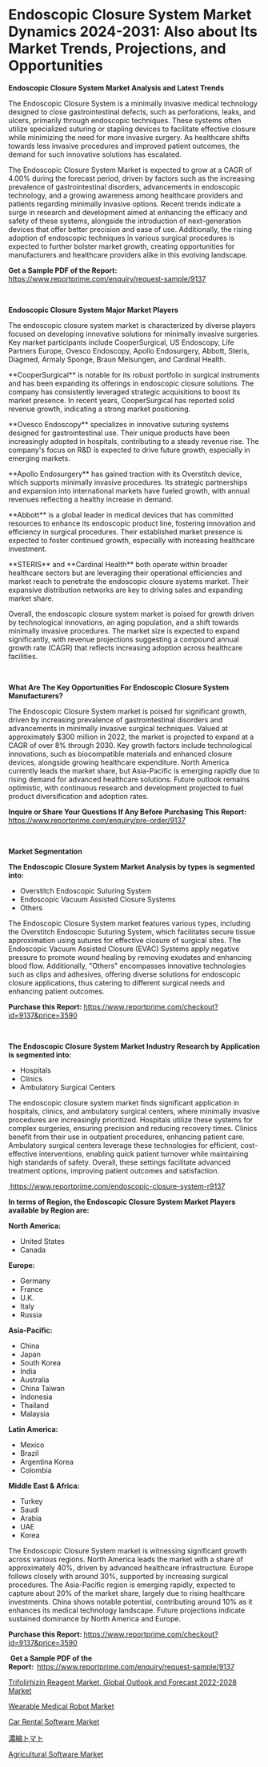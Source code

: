 <p><h1>Endoscopic Closure System Market Dynamics 2024-2031: Also about Its Market Trends, Projections, and Opportunities</h1></p><p><strong>Endoscopic Closure System Market Analysis and Latest Trends</strong></p>
<p><p>The Endoscopic Closure System is a minimally invasive medical technology designed to close gastrointestinal defects, such as perforations, leaks, and ulcers, primarily through endoscopic techniques. These systems often utilize specialized suturing or stapling devices to facilitate effective closure while minimizing the need for more invasive surgery. As healthcare shifts towards less invasive procedures and improved patient outcomes, the demand for such innovative solutions has escalated.</p><p>The Endoscopic Closure System Market is expected to grow at a CAGR of 4.00% during the forecast period, driven by factors such as the increasing prevalence of gastrointestinal disorders, advancements in endoscopic technology, and a growing awareness among healthcare providers and patients regarding minimally invasive options. Recent trends indicate a surge in research and development aimed at enhancing the efficacy and safety of these systems, alongside the introduction of next-generation devices that offer better precision and ease of use. Additionally, the rising adoption of endoscopic techniques in various surgical procedures is expected to further bolster market growth, creating opportunities for manufacturers and healthcare providers alike in this evolving landscape.</p></p>
<p><strong>Get a Sample PDF of the Report:&nbsp;</strong> <a href="https://www.reportprime.com/enquiry/request-sample/9137">https://www.reportprime.com/enquiry/request-sample/9137</a></p>
<p>&nbsp;</p>
<p><strong>Endoscopic Closure System Major Market Players</strong></p>
<p><p>The endoscopic closure system market is characterized by diverse players focused on developing innovative solutions for minimally invasive surgeries. Key market participants include CooperSurgical, US Endoscopy, Life Partners Europe, Ovesco Endoscopy, Apollo Endosurgery, Abbott, Steris, Diagmed, Armaly Sponge, Braun Melsungen, and Cardinal Health.</p><p>**CooperSurgical** is notable for its robust portfolio in surgical instruments and has been expanding its offerings in endoscopic closure solutions. The company has consistently leveraged strategic acquisitions to boost its market presence. In recent years, CooperSurgical has reported solid revenue growth, indicating a strong market positioning.</p><p>**Ovesco Endoscopy** specializes in innovative suturing systems designed for gastrointestinal use. Their unique products have been increasingly adopted in hospitals, contributing to a steady revenue rise. The company's focus on R&D is expected to drive future growth, especially in emerging markets.</p><p>**Apollo Endosurgery** has gained traction with its Overstitch device, which supports minimally invasive procedures. Its strategic partnerships and expansion into international markets have fueled growth, with annual revenues reflecting a healthy increase in demand.</p><p>**Abbott** is a global leader in medical devices that has committed resources to enhance its endoscopic product line, fostering innovation and efficiency in surgical procedures. Their established market presence is expected to foster continued growth, especially with increasing healthcare investment.</p><p>**STERIS** and **Cardinal Health** both operate within broader healthcare sectors but are leveraging their operational efficiencies and market reach to penetrate the endoscopic closure systems market. Their expansive distribution networks are key to driving sales and expanding market share.</p><p>Overall, the endoscopic closure system market is poised for growth driven by technological innovations, an aging population, and a shift towards minimally invasive procedures. The market size is expected to expand significantly, with revenue projections suggesting a compound annual growth rate (CAGR) that reflects increasing adoption across healthcare facilities.</p></p>
<p>&nbsp;</p>
<p><strong>What Are The Key Opportunities For Endoscopic Closure System Manufacturers?</strong></p>
<p><p>The Endoscopic Closure System market is poised for significant growth, driven by increasing prevalence of gastrointestinal disorders and advancements in minimally invasive surgical techniques. Valued at approximately $300 million in 2022, the market is projected to expand at a CAGR of over 8% through 2030. Key growth factors include technological innovations, such as biocompatible materials and enhanced closure devices, alongside growing healthcare expenditure. North America currently leads the market share, but Asia-Pacific is emerging rapidly due to rising demand for advanced healthcare solutions. Future outlook remains optimistic, with continuous research and development projected to fuel product diversification and adoption rates.</p></p>
<p><strong>Inquire or Share Your Questions If Any Before Purchasing This Report:</strong> <a href="https://www.reportprime.com/enquiry/pre-order/9137">https://www.reportprime.com/enquiry/pre-order/9137</a></p>
<p>&nbsp;</p>
<p><strong>Market Segmentation</strong></p>
<p><strong>The Endoscopic Closure System Market Analysis by types is segmented into:</strong></p>
<p><ul><li>Overstitch Endoscopic Suturing System</li><li>Endoscopic Vacuum Assisted Closure Systems</li><li>Others</li></ul></p>
<p><p>The Endoscopic Closure System market features various types, including the Overstitch Endoscopic Suturing System, which facilitates secure tissue approximation using sutures for effective closure of surgical sites. The Endoscopic Vacuum Assisted Closure (EVAC) Systems apply negative pressure to promote wound healing by removing exudates and enhancing blood flow. Additionally, "Others" encompasses innovative technologies such as clips and adhesives, offering diverse solutions for endoscopic closure applications, thus catering to different surgical needs and enhancing patient outcomes.</p></p>
<p><strong>Purchase this Report:&nbsp;</strong><a href="https://www.reportprime.com/checkout?id=9137&price=3590">https://www.reportprime.com/checkout?id=9137&price=3590</a></p>
<p>&nbsp;</p>
<p><strong>The Endoscopic Closure System Market Industry Research by Application is segmented into:</strong></p>
<p><ul><li>Hospitals</li><li>Clinics</li><li>Ambulatory Surgical Centers</li></ul></p>
<p><p>The endoscopic closure system market finds significant application in hospitals, clinics, and ambulatory surgical centers, where minimally invasive procedures are increasingly prioritized. Hospitals utilize these systems for complex surgeries, ensuring precision and reducing recovery times. Clinics benefit from their use in outpatient procedures, enhancing patient care. Ambulatory surgical centers leverage these technologies for efficient, cost-effective interventions, enabling quick patient turnover while maintaining high standards of safety. Overall, these settings facilitate advanced treatment options, improving patient outcomes and satisfaction.</p></p>
<p><a href="https://www.reportprime.com/endoscopic-closure-system-r9137">&nbsp;https://www.reportprime.com/endoscopic-closure-system-r9137</a></p>
<p><strong>In terms of Region, the Endoscopic Closure System Market Players available by Region are:</strong></p>
<p>
    <p> <strong> North America: </strong>
        <ul>
            <li>United States</li>
            <li>Canada</li>
        </ul>
        </p> 
    <p> <strong> Europe: </strong>
        <ul>
            <li>Germany</li>
            <li>France</li>
            <li>U.K.</li>
            <li>Italy</li>
            <li>Russia</li>
        </ul>
        </p> 
    <p> <strong> Asia-Pacific: </strong>
        <ul>
            <li>China</li>
            <li>Japan</li>
            <li>South Korea</li>
            <li>India</li>
            <li>Australia</li>
            <li>China Taiwan</li>
            <li>Indonesia</li>
            <li>Thailand</li>
            <li>Malaysia</li>
        </ul>
        </p> 
    <p> <strong> Latin America: </strong>
        <ul>
            <li>Mexico</li>
            <li>Brazil</li>
            <li>Argentina Korea</li>
            <li>Colombia</li>
        </ul>
        </p> 
    <p> <strong> Middle East & Africa: </strong>
        <ul>
            <li>Turkey</li>
            <li>Saudi</li>
            <li>Arabia</li>
            <li>UAE</li>
            <li>Korea</li>
        </ul>
    </p>
    </p>
<p><p>The Endoscopic Closure System market is witnessing significant growth across various regions. North America leads the market with a share of approximately 40%, driven by advanced healthcare infrastructure. Europe follows closely with around 30%, supported by increasing surgical procedures. The Asia-Pacific region is emerging rapidly, expected to capture about 20% of the market share, largely due to rising healthcare investments. China shows notable potential, contributing around 10% as it enhances its medical technology landscape. Future projections indicate sustained dominance by North America and Europe.</p></p>
<p><strong>Purchase this Report: </strong><a href="https://www.reportprime.com/checkout?id=9137&price=3590">https://www.reportprime.com/checkout?id=9137&price=3590</a></p>
<p>&nbsp;<strong>Get a Sample PDF of the Report:&nbsp;&nbsp;</strong><a href="https://www.reportprime.com/enquiry/request-sample/9137">https://www.reportprime.com/enquiry/request-sample/9137</a></p>
<p><strong></strong></p>
<p><p><a href="https://medium.com/@gwendolynbruen/what-is-trifolirhizin-reagent-market-global-outlook-and-forecast-2022-2028-market-574d56d8eab2">Trifolirhizin Reagent Market, Global Outlook and Forecast 2022-2028 Market</a></p><p><a href="https://github.com/napierswinnyfg/Market-Research-Report-List-1/blob/main/wearable-medical-robot-market.md">Wearable Medical Robot Market</a></p><p><a href="https://www.linkedin.com/pulse/global-car-rental-software-market-opportunities-forecast-eetic?trackingId=h9KaoSnJTVmTULKawnRu4A%3D%3D">Car Rental Software Market</a></p><p><a href="https://medium.com/@isaurapx9xsianez/concentrated-tomatoes-market-%E3%81%AE%E3%82%B0%E3%83%AD%E3%83%BC%E3%83%90%E3%83%AB%E5%B8%82%E5%A0%B4%E6%A6%82%E8%A6%81%E3%81%AF-%E4%B8%96%E7%95%8C%E3%81%8A%E3%82%88%E3%81%B3%E4%B8%BB%E8%A6%81%E5%B8%82%E5%A0%B4%E3%81%AB%E3%81%8A%E3%81%91%E3%82%8B%E6%A5%AD%E7%95%8C%E3%81%AB%E5%BD%B1%E9%9F%BF%E3%82%92%E4%B8%8E%E3%81%88%E3%82%8B%E4%B8%BB%E8%A6%81%E3%81%AA%E3%83%88%E3%83%AC%E3%83%B3%E3%83%89%E3%81%AB%E3%81%A4%E3%81%84%E3%81%A6-%E7%8B%AC%E8%87%AA%E3%81%AE%E8%A6%96%E7%82%B9%E3%82%92%E6%8F%90%E4%BE%9B%E3%81%97%E3%81%BE%E3%81%99-c88dcad64f8f">濃縮トマト</a></p><p><a href="https://www.linkedin.com/pulse/agricultural-software-market-size-type-farm-managementlivestock-aq5xc?trackingId=dGoVM1ZRTMGODMTAvT9WZA%3D%3D">Agricultural Software Market</a></p></p>